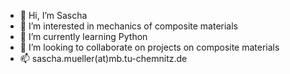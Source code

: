 - 👋 Hi, I’m Sascha
- 👀 I’m interested in mechanics of composite materials
- 🌱 I’m currently learning Python
- 💞️ I’m looking to collaborate on projects on composite materials
- 📫 sascha.mueller(at)mb.tu-chemnitz.de


